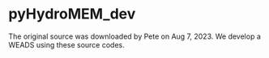 # pyHydroMEM_dev
The original source was downloaded by Pete on Aug 7, 2023. We develop a WEADS using these source codes.
